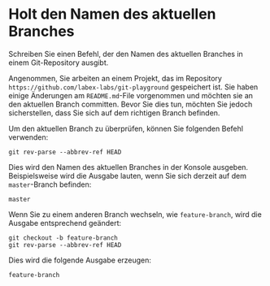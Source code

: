 # Holt den Namen des aktuellen Branches

Schreiben Sie einen Befehl, der den Namen des aktuellen Branches in einem Git-Repository ausgibt.

Angenommen, Sie arbeiten an einem Projekt, das im Repository `https://github.com/labex-labs/git-playground` gespeichert ist. Sie haben einige Änderungen am `README.md`-File vorgenommen und möchten sie an den aktuellen Branch committen. Bevor Sie dies tun, möchten Sie jedoch sicherstellen, dass Sie sich auf dem richtigen Branch befinden.

Um den aktuellen Branch zu überprüfen, können Sie folgenden Befehl verwenden:

```shell
git rev-parse --abbrev-ref HEAD
```

Dies wird den Namen des aktuellen Branches in der Konsole ausgeben. Beispielsweise wird die Ausgabe lauten, wenn Sie sich derzeit auf dem `master`-Branch befinden:

```shell
master
```

Wenn Sie zu einem anderen Branch wechseln, wie `feature-branch`, wird die Ausgabe entsprechend geändert:

```shell
git checkout -b feature-branch
git rev-parse --abbrev-ref HEAD
```

Dies wird die folgende Ausgabe erzeugen:

```shell
feature-branch
```
